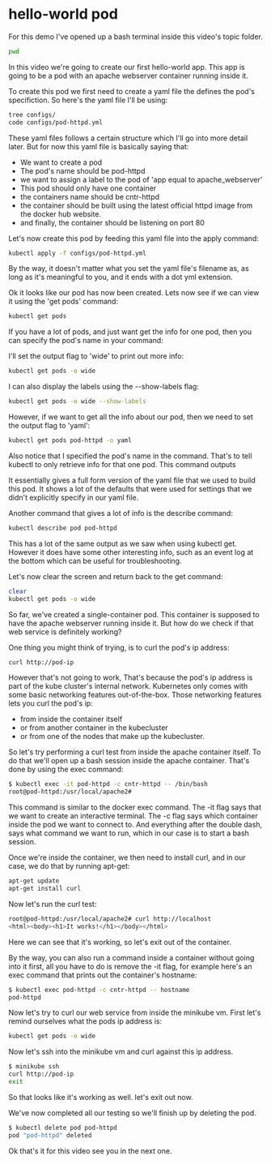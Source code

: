 # hello-world pod

For this demo I've opened up a bash terminal inside this video's topic folder. 

```bash
pwd
```

In this video we're going to create our first hello-world app. This app is going to be a pod with an apache webserver container running inside it. 

To create this pod we first need to create a yaml file the defines the pod's specifiction. So here's the yaml file I'll be using:

```bash
tree configs/
code configs/pod-httpd.yml 
```

These yaml files follows a certain structure which I'll go into more detail later. But for now this yaml file is basically saying that:

- We want to create a pod
- The pod's name should be pod-httpd
- we want to assign a label to the pod of 'app equal to apache_webserver'
- This pod should only have one container
- the containers name should be cntr-httpd
- the container should be built using the latest official httpd image from the docker hub website. 
- and finally, the container should be listening on port 80

Let's now create this pod by feeding this yaml file into the apply command:

```bash
kubectl apply -f configs/pod-httpd.yml
```

By the way, it doesn't matter what you set the yaml file's filename as, as long as it's meaningful to you, and it ends with a dot yml extension. 

Ok it looks like our pod has now been created. Lets now see if we can view it using the 'get pods' command:

```bash
kubectl get pods 
```

If you have a lot of pods, and just want get the info for one pod, then you can specify the pod's name in your command:

I'll set the output flag to 'wide' to print out more info:

```bash
kubectl get pods -o wide 
```

I can also display the labels using the --show-labels flag:

```bash
kubectl get pods -o wide --show-labels
```

However, if we want to get all the info about our pod, then we need to set the output flag to 'yaml':


```bash
kubectl get pods pod-httpd -o yaml
```

Also notice that I specified the pod's name in the command. That's to tell kubectl to only retrieve info for that one pod. This command outputs


It essentially gives a full form version of the yaml file that we used to build this pod. It shows a lot of the defaults that were used for settings that we didn't explicitly specify in our yaml file. 

Another command that gives a lot of info is the describe command:

```bash
kubectl describe pod pod-httpd
```

This has a lot of the same output as we saw when using kubectl get. However it does have some other interesting info, such as an event log at the bottom which can be useful for troubleshooting.  

Let's now clear the screen and return back to the get command:

```bash
clear
kubectl get pods -o wide 
```

So far, we've created a single-container pod. This container is supposed to have the apache webserver running inside it. But how do we check if that web service is definitely working? 

One thing you might think of trying, is to curl the pod's ip address:

```bash
curl http://pod-ip
```

However that's not going to work, That's because the pod's ip address is part of the kube cluster's internal network. Kubernetes only comes with some basic networking features out-of-the-box. Those networking features lets you curl the pod's ip:

- from inside the container itself
- or from another container in the kubecluster
- or from one of the nodes that make up the kubecluster. 

So let's try performing a curl test from inside the apache container itself. To do that we'll open up a bash session inside the apache container. That's done by using the exec command:

```bash
$ kubectl exec -it pod-httpd -c cntr-httpd -- /bin/bash
root@pod-httpd:/usr/local/apache2#
```

This command is similar to the docker exec command. The -it flag says that we want to create an interactive terminal. The -c flag says which container inside the pod we want to connect to. And everything after the double dash, says what command we want to run, which in our case is to start a bash session. 

Once we're inside the container, we then need to install curl, and in our case, we do that by running apt-get:

```bash
apt-get update
apt-get install curl
```

Now let's run the curl test:

```bash
root@pod-httpd:/usr/local/apache2# curl http://localhost
<html><body><h1>It works!</h1></body></html>
```

Here we can see that it's working, so let's exit out of the container. 

By the way, you can also run a command inside a container without going into it first, all you have to do is remove the -it flag, for example here's an exec command that prints out the container's hostname:

```bash
$ kubectl exec pod-httpd -c cntr-httpd -- hostname
pod-httpd
```

Now let's try to curl our web service from inside the minikube vm. First let's remind ourselves what the pods ip address is:

```bash
kubectl get pods -o wide
```

Now let's ssh into the minikube vm and curl against this ip address. 

```bash
$ minikube ssh
curl http://pod-ip
exit
```

So that looks like it's working as well. let's exit out now.

We've now completed all our testing so we'll finish up by deleting the pod.

```bash
$ kubectl delete pod pod-httpd
pod "pod-httpd" deleted
```

Ok that's it for this video see you in the next one.